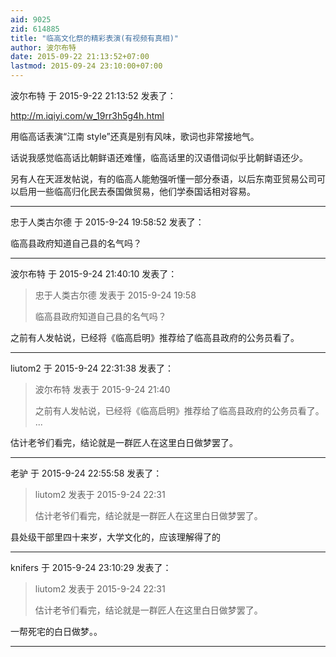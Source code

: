 ```yaml
---
aid: 9025
zid: 614885
title: "临高文化祭的精彩表演(有视频有真相)"
author: 波尔布特
date: 2015-09-22 21:13:52+07:00
lastmod: 2015-09-24 23:10:00+07:00
---
```


波尔布特 于 2015-9-22 21:13:52 发表了：

http://m.iqiyi.com/w_19rr3h5g4h.html

用临高话表演“江南 style”还真是别有风味，歌词也非常接地气。

话说我感觉临高话比朝鲜语还难懂，临高话里的汉语借词似乎比朝鲜语还少。

另有人在天涯发帖说，有的临高人能勉强听懂一部分泰语，以后东南亚贸易公司可以启用一些临高归化民去泰国做贸易，他们学泰国话相对容易。

---

忠于人类古尔德 于 2015-9-24 19:58:52 发表了：

临高县政府知道自己县的名气吗？

---

波尔布特 于 2015-9-24 21:40:10 发表了：

> 忠于人类古尔德 发表于 2015-9-24 19:58
>
> 临高县政府知道自己县的名气吗？

之前有人发帖说，已经将《临高启明》推荐给了临高县政府的公务员看了。

---

liutom2 于 2015-9-24 22:31:38 发表了：

> 波尔布特 发表于 2015-9-24 21:40
>
> 之前有人发帖说，已经将《临高启明》推荐给了临高县政府的公务员看了。 ...

估计老爷们看完，结论就是一群匠人在这里白日做梦罢了。

---

老驴 于 2015-9-24 22:55:58 发表了：

> liutom2 发表于 2015-9-24 22:31
>
> 估计老爷们看完，结论就是一群匠人在这里白日做梦罢了。

县处级干部里四十来岁，大学文化的，应该理解得了的

---

knifers 于 2015-9-24 23:10:29 发表了：

> liutom2 发表于 2015-9-24 22:31
>
> 估计老爷们看完，结论就是一群匠人在这里白日做梦罢了。

一帮死宅的白日做梦。。

---
